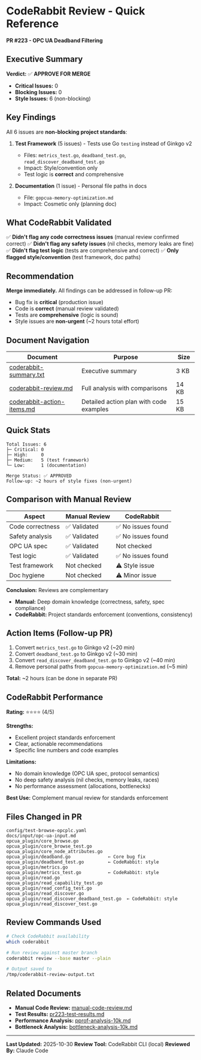 # CodeRabbit Review - Quick Reference

**PR #223 - OPC UA Deadband Filtering**

## Executive Summary

**Verdict:** ✅ **APPROVE FOR MERGE**

- **Critical Issues:** 0
- **Blocking Issues:** 0  
- **Style Issues:** 6 (non-blocking)

## Key Findings

All 6 issues are **non-blocking project standards**:

1. **Test Framework** (5 issues) - Tests use Go `testing` instead of Ginkgo v2
   - Files: `metrics_test.go`, `deadband_test.go`, `read_discover_deadband_test.go`
   - Impact: Style/convention only
   - Test logic is **correct** and comprehensive

2. **Documentation** (1 issue) - Personal file paths in docs
   - File: `gopcua-memory-optimization.md`
   - Impact: Cosmetic only (planning doc)

## What CodeRabbit Validated

✅ **Didn't flag any code correctness issues** (manual review confirmed correct)
✅ **Didn't flag any safety issues** (nil checks, memory leaks are fine)
✅ **Didn't flag test logic** (tests are comprehensive and correct)
✅ **Only flagged style/convention** (test framework, doc paths)

## Recommendation

**Merge immediately.** All findings can be addressed in follow-up PR:
- Bug fix is **critical** (production issue)
- Code is **correct** (manual review validated)
- Tests are **comprehensive** (logic is sound)
- Style issues are **non-urgent** (~2 hours total effort)

## Document Navigation

| Document | Purpose | Size |
|----------|---------|------|
| [coderabbit-summary.txt](coderabbit-summary.txt) | Executive summary | 3 KB |
| [coderabbit-review.md](coderabbit-review.md) | Full analysis with comparisons | 14 KB |
| [coderabbit-action-items.md](coderabbit-action-items.md) | Detailed action plan with code examples | 15 KB |

## Quick Stats

```
Total Issues: 6
├─ Critical: 0
├─ High:     0
├─ Medium:   5 (test framework)
└─ Low:      1 (documentation)

Merge Status: ✅ APPROVED
Follow-up: ~2 hours of style fixes (non-urgent)
```

## Comparison with Manual Review

| Aspect | Manual Review | CodeRabbit |
|--------|---------------|------------|
| Code correctness | ✅ Validated | ✅ No issues found |
| Safety analysis | ✅ Validated | ✅ No issues found |
| OPC UA spec | ✅ Validated | Not checked |
| Test logic | ✅ Validated | ✅ No issues found |
| Test framework | Not checked | ⚠️ Style issue |
| Doc hygiene | Not checked | ⚠️ Minor issue |

**Conclusion:** Reviews are complementary
- **Manual:** Deep domain knowledge (correctness, safety, spec compliance)
- **CodeRabbit:** Project standards enforcement (conventions, consistency)

## Action Items (Follow-up PR)

1. Convert `metrics_test.go` to Ginkgo v2 (~20 min)
2. Convert `deadband_test.go` to Ginkgo v2 (~30 min)
3. Convert `read_discover_deadband_test.go` to Ginkgo v2 (~40 min)
4. Remove personal paths from `gopcua-memory-optimization.md` (~5 min)

**Total:** ~2 hours (can be done in separate PR)

## CodeRabbit Performance

**Rating:** ⭐⭐⭐⭐ (4/5)

**Strengths:**
- Excellent project standards enforcement
- Clear, actionable recommendations
- Specific line numbers and code examples

**Limitations:**
- No domain knowledge (OPC UA spec, protocol semantics)
- No deep safety analysis (nil checks, memory leaks, races)
- No performance assessment (allocations, bottlenecks)

**Best Use:** Complement manual review for standards enforcement

## Files Changed in PR

```
config/test-browse-opcplc.yaml
docs/input/opc-ua-input.md
opcua_plugin/core_browse.go
opcua_plugin/core_browse_test.go
opcua_plugin/core_node_attributes.go
opcua_plugin/deadband.go              ← Core bug fix
opcua_plugin/deadband_test.go         ← CodeRabbit: style
opcua_plugin/metrics.go
opcua_plugin/metrics_test.go          ← CodeRabbit: style
opcua_plugin/read.go
opcua_plugin/read_capability_test.go
opcua_plugin/read_config_test.go
opcua_plugin/read_discover.go
opcua_plugin/read_discover_deadband_test.go  ← CodeRabbit: style
opcua_plugin/read_discover_test.go
```

## Review Commands Used

```bash
# Check CodeRabbit availability
which coderabbit

# Run review against master branch
coderabbit review --base master --plain

# Output saved to
/tmp/coderabbit-review-output.txt
```

## Related Documents

- **Manual Code Review:** [manual-code-review.md](manual-code-review.md)
- **Test Results:** [pr223-test-results.md](pr223-test-results.md)
- **Performance Analysis:** [pprof-analysis-10k.md](pprof-analysis-10k.md)
- **Bottleneck Analysis:** [bottleneck-analysis-10k.md](bottleneck-analysis-10k.md)

---

**Last Updated:** 2025-10-30
**Review Tool:** CodeRabbit CLI (local)
**Reviewed By:** Claude Code
